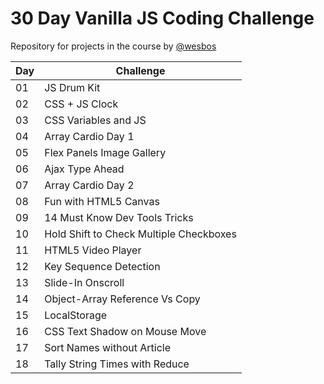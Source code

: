 # 30 Day Vanilla JS Coding Challenge

Repository for projects in the course by [@wesbos](https://github.com/wesbos)

| Day | Challenge                               |
| --- | --------------------------------------- |
| 01  | JS Drum Kit                             |
| 02  | CSS + JS Clock                          |
| 03  | CSS Variables and JS                    |
| 04  | Array Cardio Day 1                      |
| 05  | Flex Panels Image Gallery               |
| 06  | Ajax Type Ahead                         |
| 07  | Array Cardio Day 2                      |
| 08  | Fun with HTML5 Canvas                   |
| 09  | 14 Must Know Dev Tools Tricks           |
| 10  | Hold Shift to Check Multiple Checkboxes |
| 11  | HTML5 Video Player                      |
| 12  | Key Sequence Detection                  |
| 13  | Slide-In Onscroll                       |
| 14  | Object-Array Reference Vs Copy          |
| 15  | LocalStorage                            |
| 16  | CSS Text Shadow on Mouse Move           |
| 17  | Sort Names without Article              |
| 18  | Tally String Times with Reduce          |
